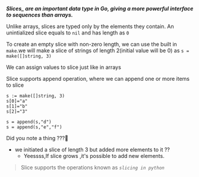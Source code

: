 ***Slices_ are an important data type in Go, giving a more powerful interface to sequences than arrays.***

Unlike arrays, slices are typed only by the elements they contain. An unintialized slice equals to `nil` and has length as `0`

To create an empty slice with non-zero length, we can use the built in `make`.we will make a slice of strings of length 2(initial value will be 0) as  `s = make([]string, 3)`

We can assign values to slice just like in arrays

Slice supports append operation, where we can append one or more items to slice 
```
s := make([]string, 3)
s[0]="a"
s[1]="b"
s[2]="3"

s = append(s,"d")
s = append(s,"e","f")
```
Did you note a thing ???👀
- we initiated a slice of length 3 but added more elements to it ??
	- Yeessss,If slice grows ,it's possible to add new elements.

> Slice supports the operations known as *`slicing in python`*



